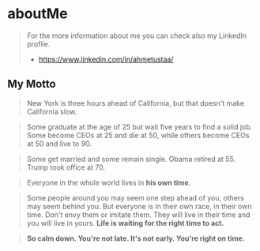 # aboutMe

> For the more information about me you can check also my LinkedIn profile.
> * https://www.linkedin.com/in/ahmetustaa/


## My Motto

> New York is three hours ahead of California, but that doesn't make California slow.

> Some graduate at the age of 25 but wait five years to find a solid job. Some become CEOs at 25 and die at 50, while others become CEOs at 50 and live to 90.

> Some get married and some remain single. Obama retired at 55. Trump took office at 70.

> Everyone in the whole world lives in **his own time**.

> Some people around you may seem one step ahead of you, others may seem behind you. But everyone is in their own race, in their own time. Don't envy them or imitate them. They will live in their time and you will live in yours. **Life is waiting for the right time to act.**

> **So calm down. You're not late. It's not early. You're right on time.**
